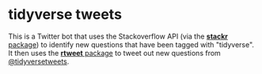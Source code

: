 
tidyverse tweets
================

This is a Twitter bot that uses the Stackoverflow API (via the [**stackr** package](https://github.com/dgrtwo/stackr)) to identify new questions that have been tagged with "tidyverse". It then uses the [**rtweet** package](https://github.com/mkearney/rtweet) to tweet out new questions from [@tidyversetweets](https://twitter.com/tidyversetweets).
